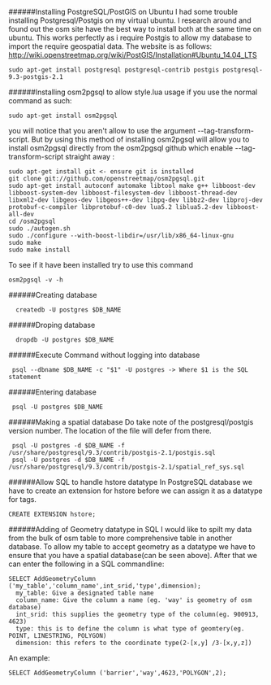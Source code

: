 ######Installing PostgreSQL/PostGIS on Ubuntu
I had some trouble installing Postgresql/Postgis on my virtual ubuntu. I research around and found out the osm site have the
best way to install both at the same time on ubuntu. This works perfectly as i require Postgis to allow my database to import the require geospatial data. The website is as follows:
http://wiki.openstreetmap.org/wiki/PostGIS/Installation#Ubuntu_14.04_LTS
```
sudo apt-get install postgresql postgresql-contrib postgis postgresql-9.3-postgis-2.1
```

######Installing osm2pgsql to allow style.lua usage
if you use the normal command as such: 
```
sudo apt-get install osm2pgsql
```
you will notice that you aren't allow to use the argument --tag-transform-script. But by using this method of installing osm2pgsql will allow you to install osm2pgsql directly from the osm2pgsql github which enable --tag-transform-script straight away :
```
sudo apt-get install git <- ensure git is installed
git clone git://github.com/openstreetmap/osm2pgsql.git
sudo apt-get install autoconf automake libtool make g++ libboost-dev libboost-system-dev libboost-filesystem-dev libboost-thread-dev libxml2-dev libgeos-dev libgeos++-dev libpq-dev libbz2-dev libproj-dev protobuf-c-compiler libprotobuf-c0-dev lua5.2 liblua5.2-dev libboost-all-dev
cd /osm2pgsql
sudo ./autogen.sh
sudo ./configure --with-boost-libdir=/usr/lib/x86_64-linux-gnu
sudo make
sudo make install
```
To see if it have been installed try to use this command
```
osm2pgsql -v -h
```

######Creating database
```
  createdb -U postgres $DB_NAME
```

######Droping database
```
  dropdb -U postgres $DB_NAME
```

######Execute Command without logging into database
```
 psql --dbname $DB_NAME -c "$1" -U postgres -> Where $1 is the SQL statement
```

######Entering database
```
 psql -U postgres $DB_NAME
```

######Making a spatial database
Do take note of the postgresql/postgis version number. The location of the file will defer from there.
```
 psql -U postgres -d $DB_NAME -f /usr/share/postgresql/9.3/contrib/postgis-2.1/postgis.sql 
 psql -U postgres -d $DB_NAME -f /usr/share/postgresql/9.3/contrib/postgis-2.1/spatial_ref_sys.sql
```

######Allow SQL to handle hstore datatype
In PostgreSQL database we have to create an extension for hstore before we can assign it as a datatype for tags.
```
CREATE EXTENSION hstore;
```

######Adding of Geometry datatype in SQL
I would like to spilt my data from the bulk of osm table to more comprehensive table in another database. To allow my table to accept geometry as a datatype we have to ensure that you have a spatial database(can be seen above). After that we can enter the following in a SQL commandline:
```
SELECT AddGeometryColumn ('my_table','column_name',int_srid,'type',dimension);
  my_table: Give a designated table name
  column_name: Give the column a name (eg. 'way' is geometry of osm database)
  int_srid: this supplies the geometry type of the column(eg. 900913, 4623)
  type: this is to define the column is what type of geomtery(eg. POINT, LINESTRING, POLYGON)
  dimension: this refers to the coordinate type(2-[x,y] /3-[x,y,z])
```
An example:
```
SELECT AddGeometryColumn ('barrier','way',4623,'POLYGON',2);
```
